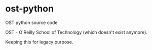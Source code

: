 # ost-python
OST python source code 

OST - O'Reilly School of Technology (which doesn't exist anymore).

Keeping this for legacy purpose.
